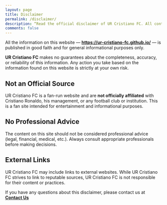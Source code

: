 ```yaml
---
layout: page
title: Disclaimer
permalink: /disclaimer/
description: “Read the official disclaimer of UR Cristiano FC. All content on this site is for informational and entertainment purposes only. We do not claim official association with Cristiano Ronaldo or his management.”
comments: false
---
```


All the information on this website — **https://ur-cristiano-fc.github.io/** — is published in good faith and for general informational purposes only.

**UR Cristiano FC** makes no guarantees about the completeness, accuracy, or reliability of this information. Any action you take based on the information found on this website is strictly at your own risk.

## Not an Official Source

UR Cristiano FC is a fan-run website and are **not officially affiliated** with Cristiano Ronaldo, his management, or any football club or institution. This is a fan site intended for entertainment and informational purposes.

## No Professional Advice

The content on this site should not be considered professional advice (legal, financial, medical, etc.). Always consult appropriate professionals before making decisions.

## External Links

UR Cristiano FC may include links to external websites. While UR Cristiano FC strives to link to reputable sources, UR Cristiano FC is not responsible for their content or practices.

If you have any questions about this disclaimer, please contact us at **[Contact Us](/contact/)**


